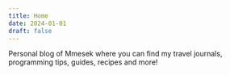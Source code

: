 ```yaml
---
title: Home
date: 2024-01-01
draft: false
---
```

Personal blog of Mmesek where you can find my travel journals, programming tips, guides, recipes and more!